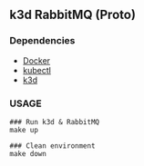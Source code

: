 ## k3d RabbitMQ (Proto)

### Dependencies
- [Docker](https://docs.docker.com/engine/install/ubuntu/)
- [kubectl](https://kubernetes.io/docs/tasks/tools/#kubectl)
- [k3d](https://k3d.io/#installation)

### USAGE
```
### Run k3d & RabbitMQ
make up

### Clean environment
make down
```
